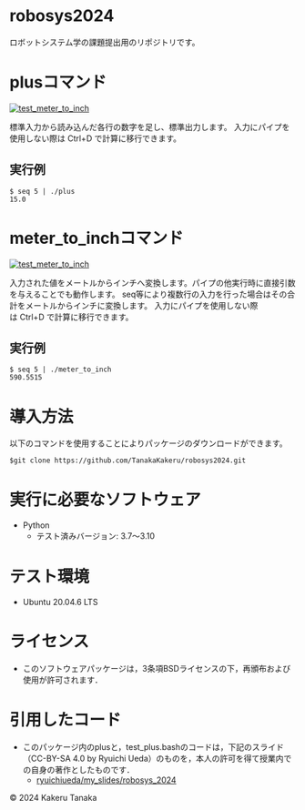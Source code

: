 # robosys2024

ロボットシステム学の課題提出用のリポジトリです。

# plusコマンド
[![test_meter_to_inch](https://github.com/TanakaKakeru/robosys2024/actions/workflows/test_plus.yml/badge.svg)](https://github.com/TanakaKakeru/robosys2024/actions/workflows/test_plus.yml)

標準入力から読み込んだ各行の数字を足し、標準出力します。
入力にパイプを使用しない際は&nbsp;Ctrl+D&nbsp;で計算に移行できます。

## 実行例
```
$ seq 5 | ./plus
15.0
```
# meter_to_inchコマンド
[![test_meter_to_inch](https://github.com/TanakaKakeru/robosys2024/actions/workflows/test_meter_to_inch.yml/badge.svg)](https://github.com/TanakaKakeru/robosys2024/actions/workflows/test_meter_to_inch.yml)

入力された値をメートルからインチへ変換します。パイプの他実行時に直接引数を与えることでも動作します。
seq等により複数行の入力を行った場合はその合計をメートルからインチに変換します。
入力にパイプを使用しない際は&nbsp;Ctrl+D&nbsp;で計算に移行できます。

## 実行例
```
$ seq 5 | ./meter_to_inch
590.5515 
```

# 導入方法
以下のコマンドを使用することによりパッケージのダウンロードができます。
```
$git clone https://github.com/TanakaKakeru/robosys2024.git
```

# 実行に必要なソフトウェア
- Python
  - テスト済みバージョン: 3.7～3.10

# テスト環境
- Ubuntu 20.04.6 LTS

# ライセンス
- このソフトウェアパッケージは，3条項BSDライセンスの下，再頒布および使用が許可されます．


# 引用したコード
- このパッケージ内のplusと，test_plus.bashのコードは，下記のスライド（CC-BY-SA 4.0 by Ryuichi Ueda）のものを，本人の許可を得て授業内での自身の著作としたものです．
    - [ryuichiueda/my_slides/robosys_2024](https://github.com/ryuichiueda/my_slides/tree/master/robosys_2024)<br>

© 2024 Kakeru Tanaka
